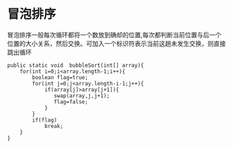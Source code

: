 # 冒泡排序
冒泡排序一般每次循环都将一个数放到确却的位置,每次都判断当前位置与后一个位置的大小关系，然后交换。可加入一个标识符表示当前这趟未发生交换，则直接跳出循环
```
public static void  bubbleSort(int[] array){
    for(int i=0;i<array.length-1;i++){
        boolean flag=true;
        for(int j=0;j<array.length-i-1;j++){
            if(array[j]>array[j+1]){
               swap(array,j,j+1);
               flag=false;
            }
        }
        if(flag)
            break;
    }
}
```
